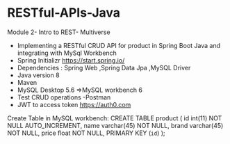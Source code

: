 # RESTful-APIs-Java
Module 2- Intro to REST- Multiverse
- Implementing a RESTful CRUD API for product in Spring Boot Java and integrating with MySql Workbench
- Spring Initializr https://start.spring.io/
- Dependencies : Spring Web ,Spring Data Jpa ,MySQL Driver 
- Java version 8
- Maven
- MySQL Desktop 5.6 =>MySQL workbench 6
- Test CRUD operations -Postman
- JWT to access token https://auth0.com

Create Table in MySQL workbench: 
CREATE TABLE product (
  id int(11) NOT NULL AUTO_INCREMENT,
  name varchar(45) NOT NULL,
brand varchar(45) NOT NULL,
  price float NOT NULL,
  PRIMARY KEY (`id`)
);


